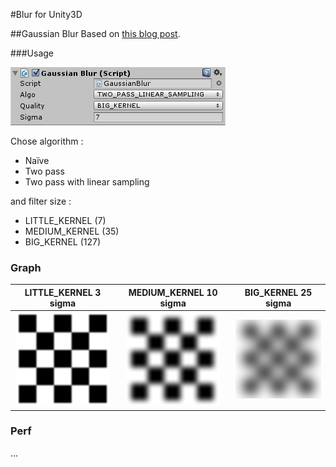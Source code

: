 #Blur for Unity3D

##Gaussian Blur
Based on [this blog post](https://software.intel.com/en-us/blogs/2014/07/15/an-investigation-of-fast-real-time-gpu-based-image-blur-algorithms).

###Usage

![Gaussian Blur Options](Screen/GaussianBlurOptions.PNG)

Chose algorithm :
* Naïve
* Two pass
* Two pass with linear sampling

and filter size :
* LITTLE_KERNEL (7)
* MEDIUM_KERNEL (35)
* BIG_KERNEL (127)

### Graph

|LITTLE_KERNEL 3 sigma|MEDIUM_KERNEL 10 sigma|BIG_KERNEL 25 sigma|
|:-:|:-:|:-:|
|![LITTLE_KERNEL 3 sigma](Screen/LITTLE_KERNEL_3Sigma.PNG)|![MEDIUM_KERNEL 10 sigma](Screen/MEDIUM_KERNEL_10Sigma.PNG)|![BIG_KERNEL 25 sigma](Screen/BIG_KERNEL_25Sigma.PNG)|

### Perf
...